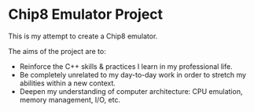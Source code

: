 # Chip8 Emulator Project

This is my attempt to create a Chip8 emulator.

The aims of the project are to:

- Reinforce the C++ skills & practices I learn in my professional life.
- Be completely unrelated to my day-to-day work in order to stretch my abilities within a new context.
- Deepen my understanding of computer architecture: CPU emulation, memory management, I/O, etc.